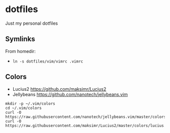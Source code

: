 # dotfiles
Just my personal dotfiles

## Symlinks
From homedir:
* `ln -s dotfiles/vim/vimrc .vimrc`

## Colors
* Lucius2 https://github.com/maksimr/Lucius2
* Jellybeans https://github.com/nanotech/jellybeans.vim

```
mkdir -p ~/.vim/colors
cd ~/.vim/colors
curl -O https://raw.githubusercontent.com/nanotech/jellybeans.vim/master/colors/jellybeans.vim
curl -O https://raw.githubusercontent.com/maksimr/Lucius2/master/colors/lucius.vim
```
